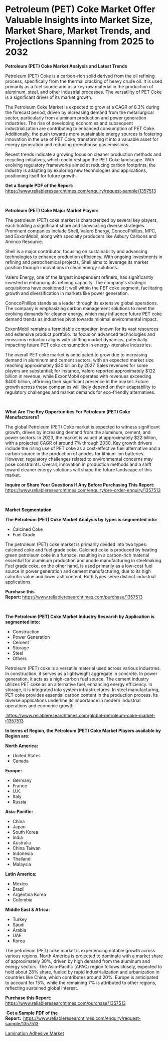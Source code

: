 <p><h1>Petroleum (PET) Coke Market Offer Valuable Insights into Market Size, Market Share, Market Trends, and Projections Spanning from 2025 to 2032</h1></p><p><strong>Petroleum (PET) Coke Market Analysis and Latest Trends</strong></p>
<p><p>Petroleum (PET) Coke is a carbon-rich solid derived from the oil refining process, specifically from the thermal cracking of heavy crude oil. It is used primarily as a fuel source and as a key raw material in the production of aluminum, steel, and other industrial processes. The versatility of PET Coke is a significant driver of its market growth.</p><p>The Petroleum Coke Market is expected to grow at a CAGR of 8.3% during the forecast period, driven by increasing demand from the metallurgical sector, particularly from aluminum production and power generation industries. The rise of developing economies and subsequent industrialization are contributing to enhanced consumption of PET Coke. Additionally, the push towards more sustainable energy sources is fostering innovation in the use of PET Coke, transforming it into a valuable asset for energy generation and reducing greenhouse gas emissions. </p><p>Recent trends indicate a growing focus on cleaner production methods and recycling initiatives, which could reshape the PET Coke landscape. With evolving regulatory frameworks aimed at reducing carbon footprints, the industry is adapting by exploring new technologies and applications, positioning itself for future growth.</p></p>
<p><strong>Get a Sample PDF of the Report:&nbsp;</strong> <a href="https://www.reliableresearchtimes.com/enquiry/request-sample/1357513?utm_campaign=2719&utm_medium=2&utm_source=Github&utm_content=ia&utm_term=22032025&utm_id=petroleum-pet-coke">https://www.reliableresearchtimes.com/enquiry/request-sample/1357513</a></p>
<p>&nbsp;</p>
<p><strong>Petroleum (PET) Coke Major Market Players</strong></p>
<p><p>The petroleum (PET) coke market is characterized by several key players, each holding a significant share and showcasing diverse strategies. Prominent companies include Shell, Valero Energy, ConocoPhillips, MPC, and ExxonMobil, along with specialty producers like Asbury Carbons and Aminco Resource.</p><p>Shell is a major contributor, focusing on sustainability and advancing technologies to enhance production efficiency. With ongoing investments in refining and petrochemical projects, Shell aims to leverage its market position through innovations in clean energy solutions. </p><p>Valero Energy, one of the largest independent refiners, has significantly invested in enhancing its refining capacity. The company's strategic acquisitions have positioned it well within the PET coke segment, facilitating growth and diversification in markets like power generation.</p><p>ConocoPhillips stands as a leader through its extensive global operations. The company is emphasizing carbon management solutions to meet the evolving demands for cleaner energy, which may influence future PET coke demand trends as industries pivot towards minimal environmental impact.</p><p>ExxonMobil remains a formidable competitor, known for its vast resources and extensive product portfolio. Its focus on advanced technologies and emissions reduction aligns with shifting market dynamics, potentially impacting future PET coke consumption in energy-intensive industries.</p><p>The overall PET coke market is anticipated to grow due to increasing demand in aluminum and cement sectors, with an expected market size reaching approximately $30 billion by 2027. Sales revenues for some players are substantial; for instance, Valero reported approximately $122 billion in revenue, while ExxonMobil operates with revenues exceeding $400 billion, affirming their significant presence in the market. Future growth across these companies will likely depend on their adaptability to regulatory challenges and market demands for eco-friendly alternatives.</p></p>
<p>&nbsp;</p>
<p><strong>What Are The Key Opportunities For Petroleum (PET) Coke Manufacturers?</strong></p>
<p><p>The global Petroleum (PET) Coke market is expected to witness significant growth, driven by increasing demand from the aluminum, cement, and power sectors. In 2023, the market is valued at approximately $22 billion, with a projected CAGR of around 7% through 2030. Key growth drivers include the rising use of PET coke as a cost-effective fuel alternative and a carbon source in the production of anodes for lithium-ion batteries. However, regulatory challenges related to environmental concerns may pose constraints. Overall, innovation in production methods and a shift toward cleaner energy solutions will shape the future landscape of this market.</p></p>
<p><strong>Inquire or Share Your Questions If Any Before Purchasing This Report:</strong> <a href="https://www.reliableresearchtimes.com/enquiry/pre-order-enquiry/1357513?utm_campaign=2719&utm_medium=2&utm_source=Github&utm_content=ia&utm_term=22032025&utm_id=petroleum-pet-coke">https://www.reliableresearchtimes.com/enquiry/pre-order-enquiry/1357513</a></p>
<p>&nbsp;</p>
<p><strong>Market Segmentation</strong></p>
<p><strong>The Petroleum (PET) Coke Market Analysis by types is segmented into:</strong></p>
<p><ul><li>Calcined Coke</li><li>Fuel Grade</li></ul></p>
<p><p>The petroleum (PET) coke market is primarily divided into two types: calcined coke and fuel grade coke. Calcined coke is produced by heating green petroleum coke in a furnace, resulting in a carbon-rich material essential for aluminum production and anode manufacturing in steelmaking. Fuel grade coke, on the other hand, is used primarily as a low-cost fuel source in power generation and cement manufacturing, due to its high calorific value and lower ash content. Both types serve distinct industrial applications.</p></p>
<p><strong>Purchase this Report:&nbsp;</strong><a href="https://www.reliableresearchtimes.com/purchase/1357513?utm_campaign=2719&utm_medium=2&utm_source=Github&utm_content=ia&utm_term=22032025&utm_id=petroleum-pet-coke">https://www.reliableresearchtimes.com/purchase/1357513</a></p>
<p>&nbsp;</p>
<p><strong>The Petroleum (PET) Coke Market Industry Research by Application is segmented into:</strong></p>
<p><ul><li>Construction</li><li>Power Generation</li><li>Cement</li><li>Storage</li><li>Steel</li><li>Others</li></ul></p>
<p><p>Petroleum (PET) coke is a versatile material used across various industries. In construction, it serves as a lightweight aggregate in concrete. In power generation, it acts as a high-carbon fuel source. The cement industry utilizes PET coke as an alternative fuel, enhancing energy efficiency. In storage, it is integrated into system infrastructures. In steel manufacturing, PET coke provides essential carbon content in the production process. Its diverse applications underline its importance in modern industrial operations and economic growth.</p></p>
<p><a href="https://www.reliableresearchtimes.com/global-petroleum-coke-market-r1357513?utm_campaign=2719&utm_medium=2&utm_source=Github&utm_content=ia&utm_term=22032025&utm_id=petroleum-pet-coke">&nbsp;https://www.reliableresearchtimes.com/global-petroleum-coke-market-r1357513</a></p>
<p><strong>In terms of Region, the Petroleum (PET) Coke Market Players available by Region are:</strong></p>
<p>
    <p> <strong> North America: </strong>
        <ul>
            <li>United States</li>
            <li>Canada</li>
        </ul>
        </p> 
    <p> <strong> Europe: </strong>
        <ul>
            <li>Germany</li>
            <li>France</li>
            <li>U.K.</li>
            <li>Italy</li>
            <li>Russia</li>
        </ul>
        </p> 
    <p> <strong> Asia-Pacific: </strong>
        <ul>
            <li>China</li>
            <li>Japan</li>
            <li>South Korea</li>
            <li>India</li>
            <li>Australia</li>
            <li>China Taiwan</li>
            <li>Indonesia</li>
            <li>Thailand</li>
            <li>Malaysia</li>
        </ul>
        </p> 
    <p> <strong> Latin America: </strong>
        <ul>
            <li>Mexico</li>
            <li>Brazil</li>
            <li>Argentina Korea</li>
            <li>Colombia</li>
        </ul>
        </p> 
    <p> <strong> Middle East & Africa: </strong>
        <ul>
            <li>Turkey</li>
            <li>Saudi</li>
            <li>Arabia</li>
            <li>UAE</li>
            <li>Korea</li>
        </ul>
    </p>
    </p>
<p><p>The petroleum (PET) coke market is experiencing notable growth across various regions. North America is projected to dominate with a market share of approximately 30%, driven by high demand from the aluminum and energy sectors. The Asia-Pacific (APAC) region follows closely, expected to hold about 28% share, fueled by rapid industrialization and urbanization in countries like China, which contributes around 20%. Europe is anticipated to account for 15%, while the remaining 7% is attributed to other regions, reflecting sustained global interest.</p></p>
<p><strong>Purchase this Report: </strong><a href="https://www.reliableresearchtimes.com/purchase/1357513?utm_campaign=2719&utm_medium=2&utm_source=Github&utm_content=ia&utm_term=22032025&utm_id=petroleum-pet-coke">https://www.reliableresearchtimes.com/purchase/1357513</a></p>
<p>&nbsp;<strong>Get a Sample PDF of the Report:&nbsp;&nbsp;</strong><a href="https://www.reliableresearchtimes.com/enquiry/request-sample/1357513?utm_campaign=2719&utm_medium=2&utm_source=Github&utm_content=ia&utm_term=22032025&utm_id=petroleum-pet-coke">https://www.reliableresearchtimes.com/enquiry/request-sample/1357513</a></p>
<p><strong></strong></p>
<p><p><a href="https://github.com/tumacaakesha78/Market-Research-Report-List-1/blob/main/lamination-adhesive-market.md?utm_campaign=2719&utm_medium=2&utm_source=Github&utm_content=ia&utm_term=22032025&utm_id=petroleum-pet-coke">Lamination Adhesive Market</a></p></p>